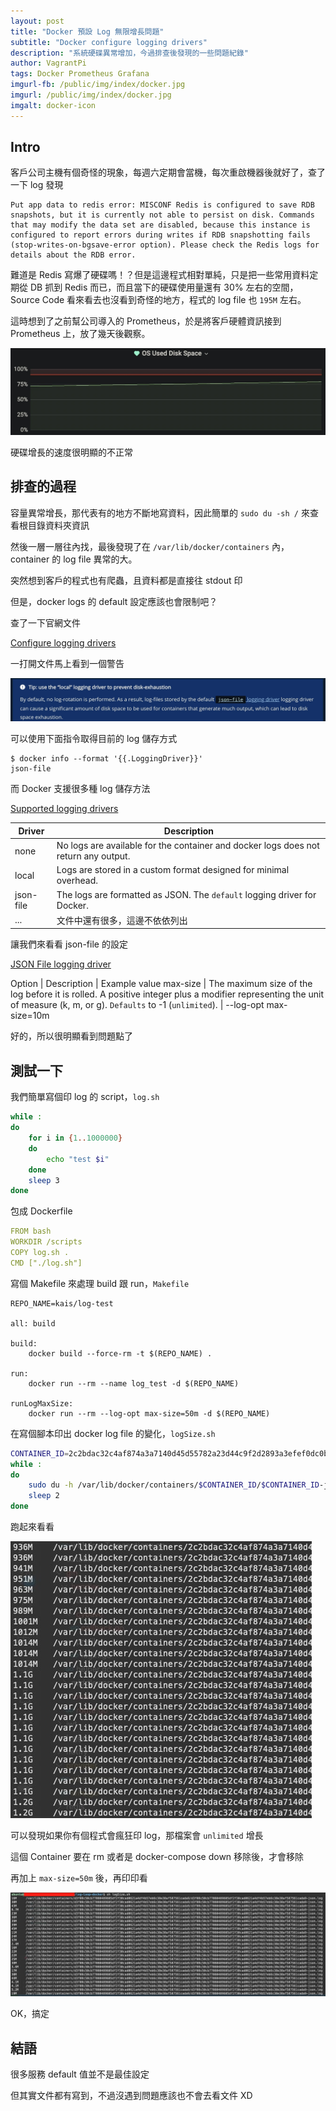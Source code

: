 ```yaml
---
layout: post
title: "Docker 預設 Log 無限增長問題"
subtitle: "Docker configure logging drivers"
description: "系統硬碟異常增加，今過排查後發現的一些問題紀錄"
author: VagrantPi
tags: Docker Prometheus Grafana
imgurl-fb: /public/img/index/docker.jpg
imgurl: /public/img/index/docker.jpg
imgalt: docker-icon
---
```


## Intro

客戶公司主機有個奇怪的現象，每週六定期會當機，每次重啟機器後就好了，查了一下 log 發現

```
Put app data to redis error: MISCONF Redis is configured to save RDB snapshots, but it is currently not able to persist on disk. Commands that may modify the data set are disabled, because this instance is configured to report errors during writes if RDB snapshotting fails (stop-writes-on-bgsave-error option). Please check the Redis logs for details about the RDB error.
```

難道是 Redis 寫爆了硬碟嗎！？但是這邊程式相對單純，只是把一些常用資料定期從 DB 抓到 Redis 而已，而且當下的硬碟使用量還有 30% 左右的空間，Source Code 看來看去也沒看到奇怪的地方，程式的 log file 也 `195M` 左右。

這時想到了之前幫公司導入的 Prometheus，於是將客戶硬體資訊接到 Prometheus 上，放了幾天後觀察。

![](/public/img/post/docker-log-size/1.jpg)

硬碟增長的速度很明顯的不正常

## 排查的過程

容量異常增長，那代表有的地方不斷地寫資料，因此簡單的 `sudo du -sh /` 來查看根目錄資料夾資訊

然後一層一層往內找，最後發現了在 `/var/lib/docker/containers` 內，container 的 log file 異常的大。

突然想到客戶的程式也有爬蟲，且資料都是直接往 stdout 印

但是，docker logs 的 default 設定應該也會限制吧？

查了一下官網文件

[Configure logging drivers](https://docs.docker.com/config/containers/logging/configure/)

一打開文件馬上看到一個警告

![](/public/img/post/docker-log-size/0.jpg)

可以使用下面指令取得目前的 log 儲存方式

```
$ docker info --format '{{.LoggingDriver}}'
json-file
```

而 Docker 支援很多種 log 儲存方法

[Supported logging drivers](https://docs.docker.com/config/containers/logging/configure/#supported-logging-drivers)

Driver | Description
-------|-------------
none | No logs are available for the container and docker logs does not return any output.
local | Logs are stored in a custom format designed for minimal overhead.
json-file | The logs are formatted as JSON. The `default` logging driver for Docker.
... | 文件中還有很多，這邊不依依列出


讓我們來看看 json-file 的設定

[JSON File logging driver](https://docs.docker.com/config/containers/logging/json-file/#options)

Option | Description | Example value
max-size | The maximum size of the log before it is rolled. A positive integer plus a modifier representing the unit of measure (k, m, or g). `Defaults` to -1 (`unlimited`). | --log-opt max-size=10m

好的，所以很明顯看到問題點了

## 測試一下

我們簡單寫個印 log 的 script，`log.sh`

```bash
while :
do
    for i in {1..1000000}
    do
        echo "test $i"
    done
    sleep 3
done
```

包成 Dockerfile

```yaml
FROM bash
WORKDIR /scripts
COPY log.sh .
CMD ["./log.sh"]
```

寫個 Makefile 來處理 build 跟 run，`Makefile`

```shell
REPO_NAME=kais/log-test

all: build

build:
	docker build --force-rm -t $(REPO_NAME) .

run:
	docker run --rm --name log_test -d $(REPO_NAME)

runLogMaxSize:
	docker run --rm --log-opt max-size=50m -d $(REPO_NAME)
```

在寫個腳本印出 docker log file 的變化，`logSize.sh`

```bash
CONTAINER_ID=2c2bdac32c4af874a3a7140d45d55782a23d44c9f2d2893a3efef0dc0b9f57d0 
while :
do
    sudo du -h /var/lib/docker/containers/$CONTAINER_ID/$CONTAINER_ID-json.log
    sleep 2
done
```

跑起來看看

![](/public/img/post/docker-log-size/2.jpg)

可以發現如果你有個程式會瘋狂印 log，那檔案會 `unlimited` 增長

這個 Container 要在 rm 或者是 docker-compose down 移除後，才會移除

再加上 `max-size=50m` 後，再印印看

![](/public/img/post/docker-log-size/3.jpg)

OK，搞定

## 結語

很多服務 default 值並不是最佳設定

但其實文件都有寫到，不過沒遇到問題應該也不會去看文件 XD


